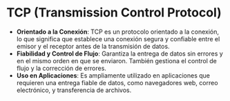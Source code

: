 # TCP (Transmission Control Protocol)

- **Orientado a la Conexión**: TCP es un protocolo orientado a la conexión, lo que significa que establece una conexión segura y confiable entre el emisor y el receptor antes de la transmisión de datos.
- **Fiabilidad y Control de Flujo**: Garantiza la entrega de datos sin errores y en el mismo orden en que se enviaron. También gestiona el control de flujo y la corrección de errores.
- **Uso en Aplicaciones**: Es ampliamente utilizado en aplicaciones que requieren una entrega fiable de datos, como navegadores web, correo electrónico, y transferencia de archivos.
